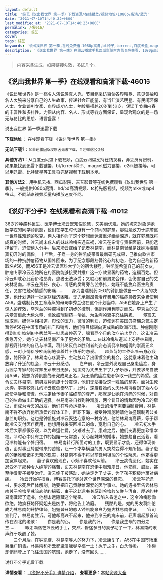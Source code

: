 ```yaml
---
layout: default
title: '综艺《说出我世界 第一季》下载资源/在线播放/视频地址/1080p/高清/蓝光'
date: "2021-07-10T14:40:23+0800"
last_modified_at: "2021-07-10T14:40:23+0800"
permalink: /46016/
categories: 综艺
cover:
tags: 综艺
keywords: '说出我世界 第一季,在线免费看,1080p高清,bt种子,torrent,百度云盘,magnet,磁力链,迅雷下载资源'
description: '《说出我世界 第一季》在线云播放手机西瓜影院吉吉影音免费看，1080p高清bd/hd未删减完整版和tc抢先枪版，mkv/mp4格式，附带bt/torrent种子、magnet/磁力链、百度云盘、网盘资源迅雷下载链接'
---
```


>内容采集生成，如果链接失效，多试几个。


## 《说出我世界 第一季》在线观看和高清下载-46016

《说出我世界》是一档名人演说类真人秀。节目组采访百位各界精英、意见领袖和名人大腕来分享自己的人生故事，传递社会正能量，有当红演艺明星、有民间环保人士、专业谈判专家、商界成功人士，年龄层横跨20岁到50岁，保证了节目内容的丰富性和多样性。力图从内容、名人、形式等各方面保证，呈现给观众的是一场无与伦比的思想、语言盛宴！


说出我世界 第一季迅雷下载

**下载地址**： [在线观看下载 《说出我世界 第一季》](https://www.993dy.com//vod-detail-id-3840.html) 


**无法下载?**：`如果迅雷因版权原因无法下载，关注微信公众号 `

**其他方法1**：从百度云网盘下载视频，百度云网盘支持在线观看，非会员有限制，如果能找到迅雷下载链接、bt/torrent种子、magnet磁力链接、e2dk链接等，可以用迅雷、比特彗星等工具将完整视频下载到本地。

**其他方法2**：用手机云播、西瓜影院、吉吉影音等在线免费观看《说出我世界 第一季》，一般提供1080p高清、hd/bd高清视频、tc抢先版视频，视频为mkv或mp4格式，不同站点视频质量和播放速度不同。


## 《说好不分手》在线观看和高清下载-41012

36岁的肿瘤科医生、医学博士冷云既知性聪慧，又美丽优雅。她的初恋对象是她医学院的同学钟凯旋，他们在学生时代就有一个共同的梦想，那就是致力于肿瘤这一世界性难题的攻克。俩人相约为了这个梦想而远渡重洋继续深造，就在梦想既将成真的时候，冷云尚未成人的妹妹冷梅突遇车祸，冷云在亲情与责任面前，只能选择留下，迫使俩人分手。后来冷云嫁给了记者林易南，而林易南曾经是妹妹冷梅情窦初开时的偶像。 十年后，孑然一身的钟凯旋带着最新研究成果，己推向欧洲市场的一种抗肿瘤药物从国外回来，为了纪念那段刻骨铭心的初恋，他为自己的新药取名A56，而A56正是冷云读医科大学时的宿舍楼号。钟凯旋希望自己的前女友，肿瘤专家冷云及她所在的医院能够接受并推广这一疗效显著的药物，造福百姓。但冷云却耽心此药价格昂贵，患者无法承受；又耽心和前男友合作，会伤害自己的丈夫林易南。冷云在责任、良心、情感的樊篱旁苦苦挣扎，她既不能放弃医生的责任，又害怕触动情感的伤痛……　　身为盛瑞制药CEO的钟凯旋做出一个大胆的决定，他计划选择一批家庭经济困难，无力承担昂贵治疗费用的癌症患者来免费使用A56。盛瑞制药员工章燕燕的母亲李秀兰也在这个计划当中，A56在她身上产生了惊人的疗效，李秀兰的肿瘤得到了初步的控制，但副作用也随之而来。李秀兰的丈夫章富借此大做文章，想讹盛瑞制药一笔钱，为生病的妻子交住院费。</div>　　章富无理取闹，媒体争相报道，舆论的压力，微薄的利润，迫使远在美国的盛瑞总部决定暂停A56在中国市场的推广和销售，他们将目标转向更成熟的欧洲市场。肿瘤刚刚得到初步控制的李秀兰等一批患者停药了，眼看两个月的治疗前功尽弃，这让冷云焦急万分，她与丈夫林易南产生了更大的矛盾&hellip;…妹妹冷梅从道义上支持林易南，鄙视蒋纬纶的自私与冷漠，蒋纬纶反倒以胜利者的姿态调侃冷梅姐俩的崇高正义感，一对小情侣吵吵闹闹地谈着并不快乐的恋爱。</div>　　超负荷的工作让冷云身心疲惫，她怀孕了，林易南心疼妻子，主动放弃了出国镀金的机会，这就意味着他主动放弃了升迁的机会，冷云十分感动。</div>　　临产前，冷云意外发现自己身患癌症，身为医学专家的她深知生命来日无多，她坚持为丈夫生下了儿子乐乐，并要求亲自使用A56，她想为钟凯旋的研究成果正名，为无助的癌症患者争取一线生的希望。这令丈夫林易南、前男友钟凯旋十分震惊，他们无法接受这一残酷的现实。面对生死抉择，事事较真儿的冷云反倒泰然了，此时，深爱着她的丈夫林易南看到了她内心那份平静和澄澈，他决定给予妻子临终前的尊严，那就是让她在清醒的时候，对自己的生命做出正确的选择。林易南亲自找到钟凯旋，两个昔日的情敌因为冷云的牵扯，而成为今天的战友。他们在与命运抗争。</div>　　冷云的治疗需要巨额费用，林易南不得不放弃他所热爱的媒体工作，辞职下海，接受钟凯旋聘请他做盛瑞制药公关总监的职务。这也是钟凯旋对冷云表达心意的一种方法，他给林易南高薪，等于帮助冷云支付医疗费用，他想用钱来买回冷云的命，宽慰自己的心。</div>　　冷云初次手术后大家都很乐观，以为命运仁爱，灾难过去了。患难之后，他们夫妻更加珍惜幸福。平时心中只有工作的姐姐一反常态，关心起妹妹的婚事，她想趁自己活着，看见冷梅能有个好归宿。</div>　　林易南转行所面对的工作，既要显示才能，还得体现价值，面对事业转型带来的苦恼，让一个才华横溢的男人突然变得不知所措。妻子患病的磨难和诸多无奈的现实，林易南不得不将以前锋利坦荡的个性隐忍，他变得更加宽厚起来。</div>　　妻子喜欢他现在，小姨子喜欢他从前。</div>　　冷云病情恶化，她实在忍受不了那种令人绝望的痛苦，丈夫林易南在恐惧中艰难度日，他安慰、鼓励，甚至哄着妻子接受治疗。冷云终于被感动，她决定为了丈夫、为了孩子积极地面对病痛。</div>　　冷云开始写搏客，博客寄托了她对这个世界深深的眷恋。</div>　　冷云写好遗书，要求死后尸体解剖，她要把自己贡献给深爱的医学事业。她的遗书里告诉林易南关于冷梅早就暗恋他的秘密，由于这封遗书关系到冷梅的名誉与清白，厚道的林易南藏起了遗书，他想永远隐藏这个秘密。</div>　　冷云陷入昏迷之中，这令冷梅悲恸欲绝，她疯狂地怀疑姐夫是凶手，将他告上法庭。</div>　　残酷的是，她的男友蒋纬伦成为林易南的辩护律师。姐姐昔日的恋人钟凯旋亲自为姐夫林易南作证。</div>　　官司宣判了，林易南胜诉。可他却高兴不起来，他来到冷云的病床前，轻声唱起那首流传在湖北的老歌：</div>　　你是我的心，　　你是我的肝，　　你是我生命的四分之三……　　眼泪滴落在冷云的手上，突然，昏迷多日的妻子动了一下，林易南的歌声终于唤醒了她。<br />　　三个月后，在钟凯旋、林易南等人的努力下，冷云康复了，A56在中国市场重新推广销售。林易南和冷云都坚信能够幸福一生！执子之手，白头偕老。</div>　　冷梅却悄悄登上了飞往法国的航班，她走了，没有回头……


说好不分手迅雷下载

**详情查看**： [《说好不分手》详情介绍](/movie/41012/)， **查看更多**：[本站资源大全](/movie/t/all/)

